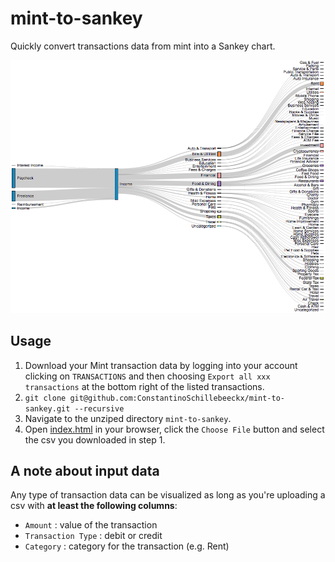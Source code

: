 # mint-to-sankey
Quickly convert transactions data from mint into a Sankey chart.

<img src="ss.png"></img>

## Usage

1. Download your Mint transaction data by logging into your account clicking on `TRANSACTIONS` and then choosing `Export all xxx transactions` at the bottom right of the listed transactions.
2. `git clone git@github.com:ConstantinoSchillebeeckx/mint-to-sankey.git --recursive`
3. Navigate to the unziped directory `mint-to-sankey`.
4. Open [index.html](index.html) in your browser, click the `Choose File` button and select the csv you downloaded in step 1.

## A note about input data

Any type of transaction data can be visualized as long as you're uploading a csv with **at least the following columns**:

- `Amount` : value of the transaction
- `Transaction Type` : debit or credit
- `Category` : category for the transaction (e.g. Rent)
